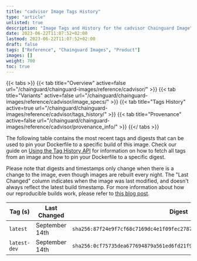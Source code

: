 ```yaml
---
title: "cadvisor Image Tags History"
type: "article"
unlisted: true
description: "Image Tags and History for the cadvisor Chainguard Image"
date: 2023-06-22T11:07:52+02:00
lastmod: 2023-06-22T11:07:52+02:00
draft: false
tags: ["Reference", "Chainguard Images", "Product"]
images: []
weight: 700
toc: true
---
```


{{< tabs >}}
{{< tab title="Overview" active=false url="/chainguard/chainguard-images/reference/cadvisor/" >}}
{{< tab title="Variants" active=false url="/chainguard/chainguard-images/reference/cadvisor/image_specs/" >}}
{{< tab title="Tags History" active=true url="/chainguard/chainguard-images/reference/cadvisor/tags_history/" >}}
{{< tab title="Provenance" active=false url="/chainguard/chainguard-images/reference/cadvisor/provenance_info/" >}}
{{</ tabs >}}

The following table contains the most recent tags and digests that can be used to pin your Dockerfile to a specific build of this image. Check our guide on [Using the Tag History API](/chainguard/chainguard-images/using-the-tag-history-api/) for information on how to fetch all tags from an image and how to pin your Dockerfile to a specific digest.

Please note that digests and timestamps only change when there is a change to the image, even though images are rebuilt every night. The "Last Changed" column indicates when the image was last modified, and doesn't always reflect the latest build timestamp. For more information about how our reproducible builds work, please refer to [this blog post](https://www.chainguard.dev/unchained/reproducing-chainguards-reproducible-image-builds).

| Tag (s)       | Last Changed   | Digest                                                                    |
|---------------|----------------|---------------------------------------------------------------------------|
|  `latest`     | September 14th | `sha256:87f24e9f7cf68c7169dc4e1f09fec278798a45afff956f4e4ccb655dd53c0c12` |
|  `latest-dev` | September 14th | `sha256:0cf75735dea677694879a561ed6fd21f9b4d801c56611b0def9ed87664f409ad` |

